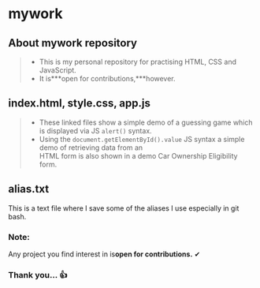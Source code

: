 # mywork

## About mywork repository

> - This is my personal repository for practising HTML, CSS and JavaScript.  
> - It is***open for contributions,***however.

## index.html, style.css, app.js

> - These linked files show a simple demo of a guessing game which is displayed via JS `alert()` syntax.  
> - Using the `document.getElementById().value` JS syntax a simple demo of retrieving data from an   
> HTML form is also shown in a demo Car Ownership Eligibility form.

## alias.txt

This is a text file where I save some of the aliases I use especially in git bash.

### Note:

Any project you find interest in is**open for contributions.** ✔

### Thank you... 👍

